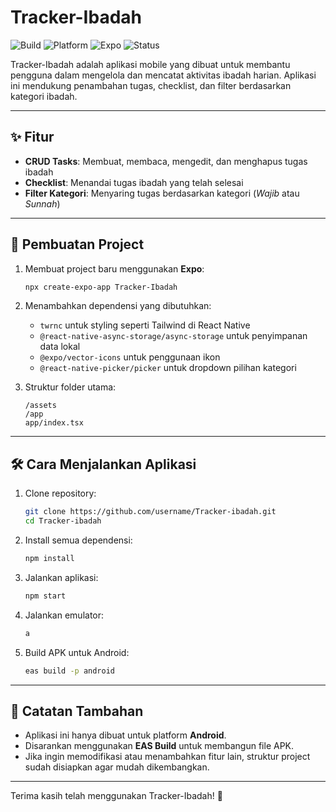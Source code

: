 # Tracker-Ibadah

![Build](https://img.shields.io/badge/build-passing-brightgreen)
![Platform](https://img.shields.io/badge/platform-android-blue)
![Expo](https://img.shields.io/badge/expo-49.0.8-orange)
![Status](https://img.shields.io/badge/status-active-success)

Tracker-Ibadah adalah aplikasi mobile yang dibuat untuk membantu pengguna dalam mengelola dan mencatat aktivitas ibadah harian. Aplikasi ini mendukung penambahan tugas, checklist, dan filter berdasarkan kategori ibadah.

---

## ✨ Fitur

- **CRUD Tasks**: Membuat, membaca, mengedit, dan menghapus tugas ibadah
- **Checklist**: Menandai tugas ibadah yang telah selesai
- **Filter Kategori**: Menyaring tugas berdasarkan kategori (*Wajib* atau *Sunnah*)

---

## 🚀 Pembuatan Project

1. Membuat project baru menggunakan **Expo**:
   ```bash
   npx create-expo-app Tracker-Ibadah
   ```

2. Menambahkan dependensi yang dibutuhkan:
   - `twrnc` untuk styling seperti Tailwind di React Native
   - `@react-native-async-storage/async-storage` untuk penyimpanan data lokal
   - `@expo/vector-icons` untuk penggunaan ikon
   - `@react-native-picker/picker` untuk dropdown pilihan kategori

3. Struktur folder utama:
   ```
   /assets
   /app
   app/index.tsx
   ```

---

## 🛠️ Cara Menjalankan Aplikasi

1. Clone repository:
   ```bash
   git clone https://github.com/username/Tracker-ibadah.git
   cd Tracker-ibadah
   ```

2. Install semua dependensi:
   ```bash
   npm install
   ```

3. Jalankan aplikasi:
   ```bash
   npm start
   ```
   
4. Jalankan emulator:
   ```bash
   a
   ```

5. Build APK untuk Android:
   ```bash
   eas build -p android
   ```

---

## 📅 Catatan Tambahan

- Aplikasi ini hanya dibuat untuk platform **Android**.
- Disarankan menggunakan **EAS Build** untuk membangun file APK.
- Jika ingin memodifikasi atau menambahkan fitur lain, struktur project sudah disiapkan agar mudah dikembangkan.

---

Terima kasih telah menggunakan Tracker-Ibadah! 🌟
